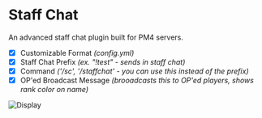 # Staff Chat
 An advanced staff chat plugin built for PM4 servers.

- [x] Customizable Format *(config.yml)*
- [x] Staff Chat Prefix *(ex. "!test" - sends in staff chat)*
- [x] Command *('/sc', '/staffchat' - you can use this instead of the prefix)*
- [x] OP'ed Broadcast Message *(brooadcasts this to OP'ed players, shows rank color on name)*

![Display](https://cdn.discordapp.com/attachments/702559541795225670/1103376856331321414/image.png)
